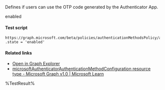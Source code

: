 Defines if users can use the OTP code generated by the Authenticator App.

enabled

#### Test script
```
https://graph.microsoft.com/beta/policies/authenticationMethodsPolicy/authenticationMethodConfigurations('MicrosoftAuthenticator')
.state = 'enabled'
```

#### Related links

- [Open in Graph Explorer](https://developer.microsoft.com/en-us/graph/graph-explorer?request=policies/authenticationMethodsPolicy/authenticationMethodConfigurations('MicrosoftAuthenticator')&method=GET&version=beta&GraphUrl=https://graph.microsoft.com)
- [microsoftAuthenticatorAuthenticationMethodConfiguration resource type - Microsoft Graph v1.0 | Microsoft Learn](https://learn.microsoft.com/en-us/graph/api/resources/microsoftauthenticatorauthenticationmethodconfiguration)


<!--- Results --->
%TestResult%
